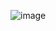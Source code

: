 ![image](https://github.com/AbdelilahElgallati/MyInvoice/assets/99350672/11ec8ea8-f67a-43e8-9954-ac309f6c7e0a)













